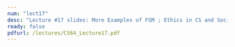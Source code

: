 ```yaml
---
num: "lect17"
desc: "Lecture #17 slides: More Examples of FSM ; Ethics in CS and Social Impact of CS"
ready: false
pdfurl: /lectures/CS64_Lecture17.pdf
---
```



